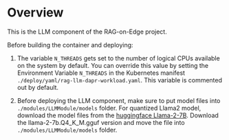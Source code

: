 # Overview

This is the LLM component of the RAG-on-Edge project.

Before building the container and deploying:

1. The variable `N_THREADS` gets set to the number of logical CPUs available on the system by default. You can override this value by setting the Environment Variable `N_THREADS` in the Kubernetes manifest `./deploy/yaml/rag-llm-dapr-workload.yaml`. This variable is commented out by default.

2. Before deploying the LLM component, make sure to put model files into `./modules/LLMModule/models` folder.
For quantized Llama2 model, download the model files from the [huggingface Llama-2-7B](https://huggingface.co/TheBloke/Llama-2-7B-GGUF). Download the llama-2-7b.Q4_K_M.gguf version and move the file into `./modules/LLMModule/models` folder.
